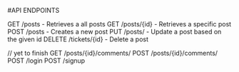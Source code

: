 
#API ENDPOINTS

GET /posts - Retrieves a all posts
GET /posts/{id} - Retrieves a specific post
POST /posts - Creates a new post
PUT /posts/ - Update a post based on the given id 
DELETE /tickets/{id} - Delete a post


// yet to finish
GET /posts/{id}/comments/
POST /posts/{id}/comments/
POST /login
POST /signup
